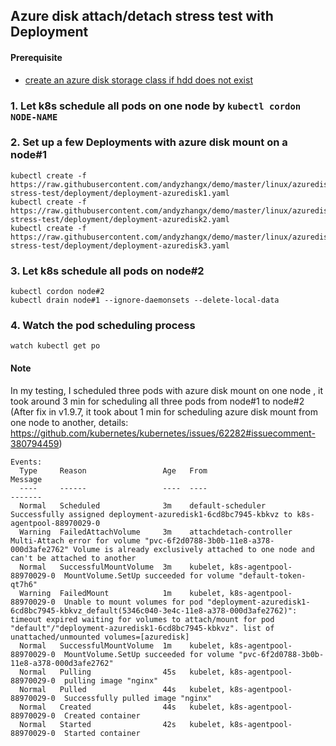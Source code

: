 ## Azure disk attach/detach stress test with Deployment
#### Prerequisite
 - [create an azure disk storage class if hdd does not exist](https://github.com/andyzhangx/demo/tree/master/linux/azuredisk#1-create-an-azure-disk-storage-class-if-hdd-does-not-exist)

### 1. Let k8s schedule all pods on one node by `kubectl cordon NODE-NAME`

### 2. Set up a few Deployments with azure disk mount on a node#1
```
kubectl create -f https://raw.githubusercontent.com/andyzhangx/demo/master/linux/azuredisk/attach-stress-test/deployment/deployment-azuredisk1.yaml
kubectl create -f https://raw.githubusercontent.com/andyzhangx/demo/master/linux/azuredisk/attach-stress-test/deployment/deployment-azuredisk2.yaml
kubectl create -f https://raw.githubusercontent.com/andyzhangx/demo/master/linux/azuredisk/attach-stress-test/deployment/deployment-azuredisk3.yaml
```

### 3. Let k8s schedule all pods on node#2
```
kubectl cordon node#2
kubectl drain node#1 --ignore-daemonsets --delete-local-data
```

### 4. Watch the pod scheduling process
```
watch kubectl get po
```

#### Note
In my testing, I scheduled three pods with azure disk mount on one node , it took around 3 min for scheduling all three pods from node#1 to node#2 (After fix in v1.9.7, it took about 1 min for scheduling azure disk mount from one node to another, details: 
https://github.com/kubernetes/kubernetes/issues/62282#issuecomment-380794459)
```
Events:
  Type     Reason                 Age   From                               Message
  ----     ------                 ----  ----                               -------
  Normal   Scheduled              3m    default-scheduler                  Successfully assigned deployment-azuredisk1-6cd8bc7945-kbkvz to k8s-agentpool-88970029-0
  Warning  FailedAttachVolume     3m    attachdetach-controller            Multi-Attach error for volume "pvc-6f2d0788-3b0b-11e8-a378-000d3afe2762" Volume is already exclusively attached to one node and can't be attached to another
  Normal   SuccessfulMountVolume  3m    kubelet, k8s-agentpool-88970029-0  MountVolume.SetUp succeeded for volume "default-token-qt7h6"
  Warning  FailedMount            1m    kubelet, k8s-agentpool-88970029-0  Unable to mount volumes for pod "deployment-azuredisk1-6cd8bc7945-kbkvz_default(5346c040-3e4c-11e8-a378-000d3afe2762)": timeout expired waiting for volumes to attach/mount for pod "default"/"deployment-azuredisk1-6cd8bc7945-kbkvz". list of unattached/unmounted volumes=[azuredisk]
  Normal   SuccessfulMountVolume  1m    kubelet, k8s-agentpool-88970029-0  MountVolume.SetUp succeeded for volume "pvc-6f2d0788-3b0b-11e8-a378-000d3afe2762"
  Normal   Pulling                45s   kubelet, k8s-agentpool-88970029-0  pulling image "nginx"
  Normal   Pulled                 44s   kubelet, k8s-agentpool-88970029-0  Successfully pulled image "nginx"
  Normal   Created                44s   kubelet, k8s-agentpool-88970029-0  Created container
  Normal   Started                42s   kubelet, k8s-agentpool-88970029-0  Started container
```
